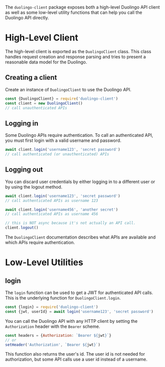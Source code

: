 The `duolingo-client` package exposes both a high-level Duolingo API client as
well as some low-level utility functions that can help you call the Duolingo
API directly.

# High-Level Client

The high-level client is exported as the `DuolingoClient` class. This class
handles request creation and response parsing and tries to present a reasonable
data model for the Duolingo.

## Creating a client

Create an instance of `DuolingoClient` to use the Duolingo API.

```js
const {DuolingoClient} = require('duolingo-client')
const client = new DuolingoClient()
// call unauthenticated APIs
```

## Logging in

Some Duolingo APIs require authentication. To call an authenticated API, you
must first login with a valid username and password.

```js
await client.login('username123', 'secret password')
// call authenticated (or unauthenticated) APIs
```

## Logging out

You can discard user credentials by either logging in to a different user or
by using the logout method.

```js
await client.login('username123', 'secret password')
// call authenticated APIs as username 123

await client.login('username456', 'another secret')
// call authenticated APIs as username 456

// this is NOT async because it's not actually an API call.
client.logout()
```

The `DuolingoClient` documentation describes what APIs are available and which
APIs require authentication.

# Low-Level Utilities

## login

The `login` function can be used to get a JWT for authenticated API calls.
This is the underlying function for `DuolingoClient.login`.

```js
const {login} = require('duolingo-client')
const {jwt, userId} = await login('username123', 'secret password')
```

You can call the Duolingo API with any HTTP client by setting the
`Authorization` header with the `Bearer` scheme.

```js
const headers = {Authorization: `Bearer ${jwt}`}
// or
setHeader('Authorization', `Bearer ${jwt}`)
```

This function also returns the user's id. The user id is not needed for
authorization, but some API calls use a user id instead of a username.
